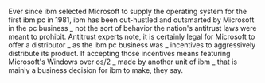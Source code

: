 Ever since ibm selected Microsoft to supply the operating system for the first ibm pc in 1981, ibm has been out-hustled and outsmarted by Microsoft in the pc business _ not the sort of behavior the nation's antitrust laws were meant to prohibit.
Antitrust experts note, it is certainly legal for Microsoft to offer a distributor _ as the ibm pc business was _ incentives to aggressively distribute its product.
If accepting those incentives means featuring Microsoft's Windows over os/2 _ made by another unit of ibm _ that is mainly a business decision for ibm to make, they say.
